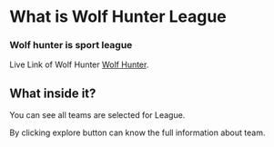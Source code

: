 # What is Wolf Hunter League

### Wolf hunter is sport league 

Live Link of Wolf Hunter [Wolf Hunter](https://objective-brown-d265be.netlify.app/).

## What inside it?

You can see all teams are selected for League.

By clicking explore button can know the full information about team.

